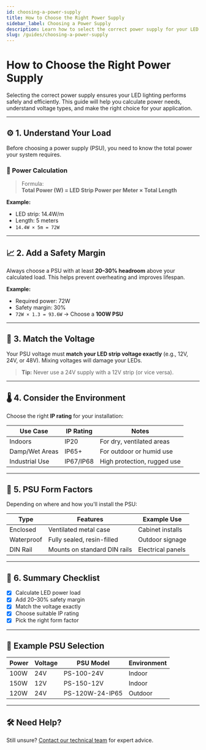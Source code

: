 ```yaml
---
id: choosing-a-power-supply
title: How to Choose the Right Power Supply
sidebar_label: Choosing a Power Supply
description: Learn how to select the correct power supply for your LED lighting setup.
slug: /guides/choosing-a-power-supply
---
```


# How to Choose the Right Power Supply

Selecting the correct power supply ensures your LED lighting performs safely and efficiently. This guide will help you calculate power needs, understand voltage types, and make the right choice for your application.

---

## ⚙️ 1. Understand Your Load

Before choosing a power supply (PSU), you need to know the total power your system requires.

### 🔢 Power Calculation

> Formula:  
> **Total Power (W) = LED Strip Power per Meter × Total Length**

**Example:**
- LED strip: 14.4W/m  
- Length: 5 meters  
- `14.4W × 5m = 72W`

---

## 📈 2. Add a Safety Margin

Always choose a PSU with at least **20–30% headroom** above your calculated load. This helps prevent overheating and improves lifespan.

**Example:**
- Required power: 72W  
- Safety margin: 30%  
- `72W × 1.3 = 93.6W` → Choose a **100W PSU**

---

## 🔌 3. Match the Voltage

Your PSU voltage must **match your LED strip voltage exactly** (e.g., 12V, 24V, or 48V). Mixing voltages will damage your LEDs.

> **Tip:** Never use a 24V supply with a 12V strip (or vice versa).

---

## 🌡 4. Consider the Environment

Choose the right **IP rating** for your installation:

| Use Case        | IP Rating | Notes                        |
|-----------------|-----------|------------------------------|
| Indoors         | IP20      | For dry, ventilated areas    |
| Damp/Wet Areas  | IP65+     | For outdoor or humid use     |
| Industrial Use  | IP67/IP68 | High protection, rugged use  |

---

## 🔌 5. PSU Form Factors

Depending on where and how you'll install the PSU:

| Type         | Features                          | Example Use        |
|--------------|-----------------------------------|--------------------|
| Enclosed     | Ventilated metal case              | Cabinet installs   |
| Waterproof   | Fully sealed, resin-filled         | Outdoor signage    |
| DIN Rail     | Mounts on standard DIN rails       | Electrical panels  |

---

## 🧠 6. Summary Checklist

- [x] Calculate LED power load  
- [x] Add 20–30% safety margin  
- [x] Match the voltage exactly  
- [x] Choose suitable IP rating  
- [x] Pick the right form factor  

---

## 🧰 Example PSU Selection

| Power | Voltage | PSU Model        | Environment |
|-------|---------|------------------|-------------|
| 100W  | 24V     | PS-100-24V       | Indoor      |
| 150W  | 12V     | PS-150-12V       | Indoor      |
| 120W  | 24V     | PS-120W-24-IP65  | Outdoor     |

---

## 🛠 Need Help?

Still unsure? [Contact our technical team](mailto:support@vivalyte.com) for expert advice.
